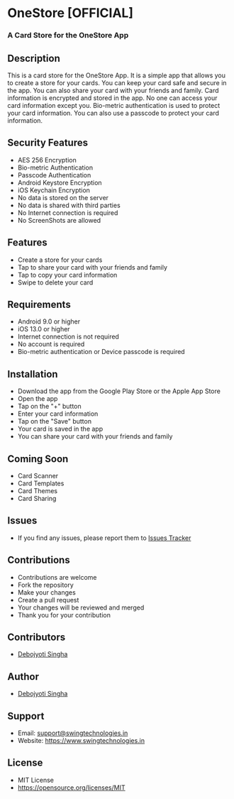# OneStore [OFFICIAL]

### A Card Store for the OneStore App

## Description

This is a card store for the OneStore App. It is a simple app that allows you to create a store for
your cards.
You can keep your card safe and secure in the app. You can also share your card with your friends
and family.
Card information is encrypted and stored in the app. No one can access your card information except
you.
Bio-metric authentication is used to protect your card information. You can also use a passcode to
protect your card information.

## Security Features

- AES 256 Encryption
- Bio-metric Authentication
- Passcode Authentication
- Android Keystore Encryption
- iOS Keychain Encryption
- No data is stored on the server
- No data is shared with third parties
- No Internet connection is required
- No ScreenShots are allowed

## Features

- Create a store for your cards
- Tap to share your card with your friends and family
- Tap to copy your card information
- Swipe to delete your card

## Requirements

- Android 9.0 or higher
- iOS 13.0 or higher
- Internet connection is not required
- No account is required
- Bio-metric authentication or Device passcode is required

## Installation

- Download the app from the Google Play Store or the Apple App Store
- Open the app
- Tap on the "+" button
- Enter your card information
- Tap on the "Save" button
- Your card is saved in the app
- You can share your card with your friends and family

## Coming Soon

- Card Scanner
- Card Templates
- Card Themes
- Card Sharing

## Issues

- If you find any issues, please report them to [Issues Tracker](https://github.com/debojyoti452/onestore-app/issues)

## Contributions

- Contributions are welcome
- Fork the repository
- Make your changes
- Create a pull request
- Your changes will be reviewed and merged
- Thank you for your contribution

## Contributors

- [Debojyoti Singha](https://debojyoti452.com)

## Author

- [Debojyoti Singha](https://debojyoti452.com)

## Support

- Email: support@swingtechnologies.in
- Website: https://www.swingtechnologies.in

## License

- MIT License
- https://opensource.org/licenses/MIT

